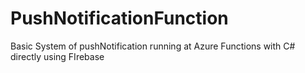 # PushNotificationFunction
Basic System of pushNotification running at Azure Functions with C# directly using FIrebase
